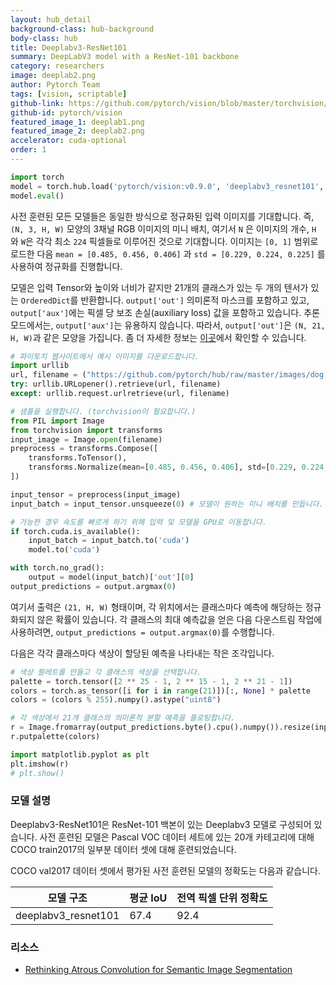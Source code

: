 ```yaml
---
layout: hub_detail
background-class: hub-background
body-class: hub
title: Deeplabv3-ResNet101
summary: DeepLabV3 model with a ResNet-101 backbone
category: researchers
image: deeplab2.png
author: Pytorch Team
tags: [vision, scriptable]
github-link: https://github.com/pytorch/vision/blob/master/torchvision/models/segmentation/deeplabv3.py
github-id: pytorch/vision
featured_image_1: deeplab1.png
featured_image_2: deeplab2.png
accelerator: cuda-optional
order: 1
---
```


```python
import torch
model = torch.hub.load('pytorch/vision:v0.9.0', 'deeplabv3_resnet101', pretrained=True)
model.eval()
```

사전 훈련된 모든 모델들은 동일한 방식으로 정규화된 입력 이미지를 기대합니다.
즉, `(N, 3, H, W)` 모양의 3채널 RGB 이미지의 미니 배치, 여기서 `N` 은 이미지의 개수, `H` 와 `W`은 각각 최소 `224` 픽셀들로 이루어진 것으로 기대합니다.
이미지는 `[0, 1]` 범위로 로드한 다음 `mean = [0.485, 0.456, 0.406]` 과 `std = [0.229, 0.224, 0.225]`
를 사용하여 정규화를 진행합니다.

모델은 입력 Tensor와 높이와 너비가 같지만 21개의 클래스가 있는 두 개의 텐서가 있는 `OrderedDict`를 반환합니다.
`output['out']` 의미론적 마스크를 포함하고 있고, `output['aux']`에는 픽셀 당 보조 손실(auxiliary loss) 값을 포함하고 있습니다. 추론 모드에서는, `output['aux']`는 유용하지 않습니다.
따라서, `output['out']`은 `(N, 21, H, W)`과 같은 모양을 가집니다. 좀 더 자세한 정보는 [이곳](https://pytorch.org/docs/stable/torchvision/models.html#object-detection-instance-segmentation-and-person-keypoint-detection)에서 확인할 수 있습니다.


```python
# 파이토치 웹사이트에서 예시 이미지를 다운로드합니다.
import urllib
url, filename = ("https://github.com/pytorch/hub/raw/master/images/dog.jpg", "dog.jpg")
try: urllib.URLopener().retrieve(url, filename)
except: urllib.request.urlretrieve(url, filename)
```

```python
# 샘플을 실행합니다. (torchvision이 필요합니다.)
from PIL import Image
from torchvision import transforms
input_image = Image.open(filename)
preprocess = transforms.Compose([
    transforms.ToTensor(),
    transforms.Normalize(mean=[0.485, 0.456, 0.406], std=[0.229, 0.224, 0.225]),
])

input_tensor = preprocess(input_image)
input_batch = input_tensor.unsqueeze(0) # 모델이 원하는 미니 배치를 만듭니다.

# 가능한 경우 속도를 빠르게 하기 위해 입력 및 모델을 GPU로 이동합니다.
if torch.cuda.is_available():
    input_batch = input_batch.to('cuda')
    model.to('cuda')

with torch.no_grad():
    output = model(input_batch)['out'][0]
output_predictions = output.argmax(0)
```

여기서 출력은 `(21, H, W)` 형태이며, 각 위치에서는 클래스마다 예측에 해당하는 정규화되지 않은 확률이 있습니다.
각 클래스의 최대 예측값을 얻은 다음 다운스트림 작업에 사용하려면, `output_predictions = output.argmax(0)`를 수행합니다.

다음은 각각 클래스마다 색상이 할당된 예측을 나타내는 작은 조각입니다.

```python
# 색상 팔레트를 만들고 각 클래스의 색상을 선택합니다.
palette = torch.tensor([2 ** 25 - 1, 2 ** 15 - 1, 2 ** 21 - 1])
colors = torch.as_tensor([i for i in range(21)])[:, None] * palette
colors = (colors % 255).numpy().astype("uint8")

# 각 색상에서 21개 클래스의 의미론적 분할 예측을 플로팅합니다.
r = Image.fromarray(output_predictions.byte().cpu().numpy()).resize(input_image.size)
r.putpalette(colors)

import matplotlib.pyplot as plt
plt.imshow(r)
# plt.show()
```


### 모델 설명

Deeplabv3-ResNet101은 ResNet-101 백본이 있는 Deeplabv3 모델로 구성되어 있습니다.
사전 훈련된 모델은 Pascal VOC 데이터 세트에 있는 20개 카테고리에 대해 COCO train2017의 일부분 데이터 셋에 대해 훈련되었습니다.

COCO val2017 데이터 셋에서 평가된 사전 훈련된 모델의 정확도는 다음과 같습니다.

|    모델 구조  |   평균 IoU  | 전역 픽셀 단위 정확도 |
| ------------------- | ----------- | --------------------------|
| deeplabv3_resnet101 |   67.4      |   92.4                    |

### 리소스

 - [Rethinking Atrous Convolution for Semantic Image Segmentation](https://arxiv.org/abs/1706.05587)
